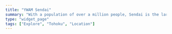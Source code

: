 ```yaml
---
title: "YWAM Sendai"
summary: "With a population of over a million people, Sendai is the largest city in North-East Japan."
type: "widget_page"
tags: ["Explore", "Tohoku", "Location"]
---
```

